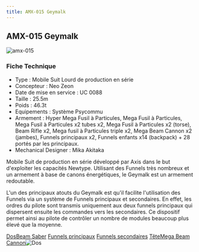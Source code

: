 ```yaml
---
title: AMX-015 Geymalk
---
```


AMX-015 Geymalk
---------------


![amx-015](/images/stories/saga/gundamzz/mechas/neozeon/amx-015.png)


### Fiche Technique


- Type : Mobile Suit Lourd de production en série  
- Concepteur : Neo Zeon  
- Date de mise en service : UC 0088  
- Taille : 25.5m  
- Poids : 46.3t  
- Equipements : Système Psycommu  
- Armement : Hyper Mega Fusil à Particules, Mega Fusil à Particules, Mega Fusil à Particules x2 tubes x2, Mega Fusil à Particules x2 (torse), Beam Rifle x2, Mega fusil à Particules triple x2, Mega Beam Cannon x2 (jambes), Funnels principaux x2, Funnels enfants x14 (backpack) + 28 portés par les principaux.  
- Mechanical Designer : Mika Akitaka  
  
Mobile Suit de production en série développé par Axis dans le but d'exploiter les capacités Newtype. Utilisant des Funnels très nombreux et un armement à base de canons énergétiques, le Geymalk est un armement redoutable.   
  
L'un des principaux atouts du Geymalk est qu'il facilite l'utilisation des Funnels via un système de Funnels principaux et secondaires. En effet, les ordres du pilote sont transmis uniquement aux deux funnels principaux qui dispersent ensuite les commandes vers les secondaires. Ce dispositif permet ainsi au pilote de contrôler un nombre de modules beaucoup plus élevé que la moyenne.


[Dos](javascript:accessoires_m('images/stories/saga/gundamzz/mechas/neozeon/accessoires/amx-015-back.jpg');)[Beam Saber](javascript:accessoires_m('images/stories/saga/gundamzz/mechas/neozeon/accessoires/amx-015-beamsaber.jpg');) [Funnels principaux](javascript:accessoires_m('images/stories/saga/gundamzz/mechas/neozeon/accessoires/amx-015-motherfunnel.jpg');) [Funnels secondaires](javascript:accessoires_m('images/stories/saga/gundamzz/mechas/neozeon/accessoires/amx-015-childfunnel.jpg');) [Tête](javascript:accessoires_m('images/stories/saga/gundamzz/mechas/neozeon/accessoires/amx-015-head.jpg');)[Mega Beam Cannon](javascript:accessoires_m('images/stories/saga/gundamzz/mechas/neozeon/accessoires/amx-015-megabeamcannon.jpg');)![Dos](/images/stories/saga/gundamzz/mechas/neozeon/accessoires/amx-015-back.jpg) 

